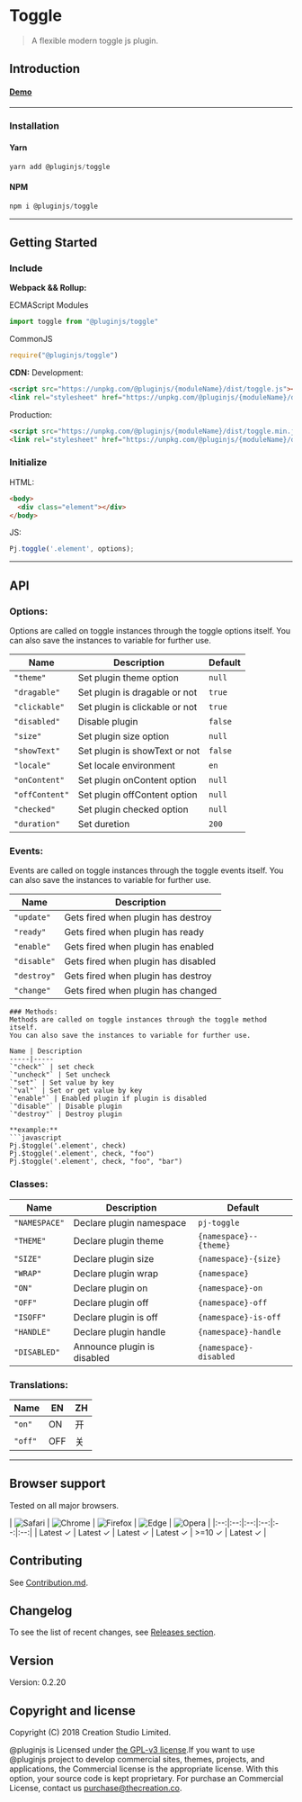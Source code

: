 # Toggle
> A flexible modern toggle js plugin.
## Introduction

#### [Demo]()
---
### Installation

#### Yarn
```javascript
yarn add @pluginjs/toggle
```
#### NPM
```javascript
npm i @pluginjs/toggle
```
---

## Getting Started
### Include
**Webpack && Rollup:**

ECMAScript Modules
```javascript
import toggle from "@pluginjs/toggle"
```

CommonJS
```javascript
require("@pluginjs/toggle")
```

**CDN:**
Development:
```html
<script src="https://unpkg.com/@pluginjs/{moduleName}/dist/toggle.js"></script>
<link rel="stylesheet" href="https://unpkg.com/@pluginjs/{moduleName}/dist/toggle.css">
```
Production:
```html
<script src="https://unpkg.com/@pluginjs/{moduleName}/dist/toggle.min.js"></script>
<link rel="stylesheet" href="https://unpkg.com/@pluginjs/{moduleName}/dist/toggle.min.css">
```

### Initialize
HTML:
```html
<body>
  <div class="element"></div>
</body>
```
JS:
```javascript
Pj.toggle('.element', options);
```
---
## API

### Options:
Options are called on toggle instances through the toggle options itself.
You can also save the instances to variable for further use.

Name | Description | Default
-----|--------------|-----
`"theme"` | Set plugin theme option | `null`
`"dragable"` | Set plugin is dragable or not | `true`
`"clickable"` | Set plugin is clickable or not | `true`
`"disabled"` | Disable plugin | `false`
`"size"` | Set plugin size option | `null`
`"showText"` | Set plugin is showText or not | `false`
`"locale"` | Set locale environment | `en`
`"onContent"` | Set plugin onContent option | `null`
`"offContent"` | Set plugin offContent option | `null`
`"checked"` | Set plugin checked option | `null`
`"duration"` | Set duretion | `200`

### Events:
Events are called on toggle instances through the toggle events itself.
You can also save the instances to variable for further use.

Name | Description
-----|-----
`"update"` | Gets fired when plugin has destroy
`"ready"` | Gets fired when plugin has ready
`"enable"` | Gets fired when plugin has enabled
`"disable"` | Gets fired when plugin has disabled
`"destroy"` | Gets fired when plugin has destroy
`"change"` | Gets fired when plugin has changed

```
### Methods:
Methods are called on toggle instances through the toggle method itself.
You can also save the instances to variable for further use.

Name | Description
-----|-----
`"check"` | set check
`"uncheck"` | Set uncheck
`"set"` | Set value by key
`"val"` | Set or get value by key
`"enable"` | Enabled plugin if plugin is disabled
`"disable"` | Disable plugin
`"destroy"` | Destroy plugin

**example:**
```javascript
Pj.$toggle('.element', check)
Pj.$toggle('.element', check, "foo")
Pj.$toggle('.element', check, "foo", "bar")
```

### Classes:
Name | Description | Default
-----|------|------
`"NAMESPACE"` | Declare plugin namespace | `pj-toggle`
`"THEME"` | Declare plugin theme | `{namespace}--{theme}`
`"SIZE"` | Declare plugin size | `{namespace}-{size}`
`"WRAP"` | Declare plugin wrap | `{namespace}`
`"ON"` | Declare plugin on | `{namespace}-on`
`"OFF"` | Declare plugin off | `{namespace}-off`
`"ISOFF"` | Declare plugin is off | `{namespace}-is-off`
`"HANDLE"` | Declare plugin handle | `{namespace}-handle`
`"DISABLED"` | Announce plugin is disabled | `{namespace}-disabled`


### Translations:
Name | EN | ZH
-----|------|-------
`"on"` | ON | 开
`"off"` | OFF | 关


---

## Browser support

Tested on all major browsers.

| <img src="https://raw.githubusercontent.com/alrra/browser-logos/master/src/safari/safari_32x32.png" alt="Safari"> | <img src="https://raw.githubusercontent.com/alrra/browser-logos/master/src/chrome/chrome_32x32.png" alt="Chrome"> | <img src="https://raw.githubusercontent.com/alrra/browser-logos/master/src/firefox/firefox_32x32.png" alt="Firefox"> | <img src="https://raw.githubusercontent.com/alrra/browser-logos/master/src/edge/edge_32x32.png" alt="Edge"> | <img src="https://raw.githubusercontent.com/alrra/browser-logos/master/src/opera/opera_32x32.png" alt="Opera"> |
|:--:|:--:|:--:|:--:|:--:|:--:|
| Latest ✓ | Latest ✓ | Latest ✓ | Latest ✓ | >=10 ✓ | Latest ✓ |

## Contributing
See [Contribution.md](Contribution.md).

## Changelog
To see the list of recent changes, see [Releases section](https://github.com/plugin/plugin.js/releases).

## Version
Version: 0.2.20

## Copyright and license
Copyright (C) 2018 Creation Studio Limited.

@pluginjs is Licensed under [the GPL-v3 license](LICENSE).If you want to use @pluginjs project to develop commercial sites, themes, projects, and applications, the Commercial license is the appropriate license. With this option, your source code is kept proprietary. For purchase an Commercial License, contact us purchase@thecreation.co.